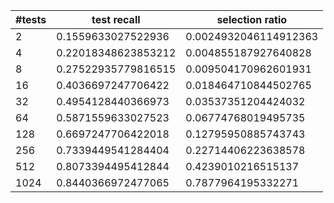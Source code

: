 |  #tests  |  test recall  |  selection ratio  |
| ---- | ---- | ---- |
|  2  |  0.1559633027522936  |  0.0024932046114912363  |
|  4  |  0.22018348623853212  |  0.004855187927640828  |
|  8  |  0.27522935779816515  |  0.009504170962601931  |
|  16  |  0.4036697247706422  |  0.018464710844502765  |
|  32  |  0.4954128440366973  |  0.03537351204424032  |
|  64  |  0.5871559633027523  |  0.06774768019495735  |
|  128  |  0.6697247706422018  |  0.12795950885743743  |
|  256  |  0.7339449541284404  |  0.22714406223638578  |
|  512  |  0.8073394495412844  |  0.4239010216515137  |
|  1024  |  0.8440366972477065  |  0.7877964195332271  |